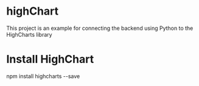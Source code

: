 # highChart
This project is an example for connecting the backend using Python to the HighCharts library

# Install HighChart
 npm install highcharts --save
